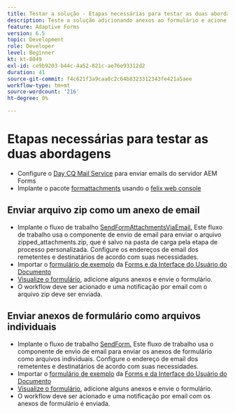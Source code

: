 ```yaml
---
title: Testar a solução - Etapas necessárias para testar as duas abordagens
description: Teste a solução adicionando anexos ao formulário e acione o fluxo de trabalho para enviar o email.
feature: Adaptive Forms
version: 6.5
topic: Development
role: Developer
level: Beginner
kt: kt-8049
exl-id: ce9b9203-b44c-4a52-821c-ae76e93312d2
duration: 41
source-git-commit: f4c621f3a9caa8c2c64b8323312343fe421a5aee
workflow-type: tm+mt
source-wordcount: '216'
ht-degree: 0%

---
```


# Etapas necessárias para testar as duas abordagens

* Configure o [Day CQ Mail Service](https://experienceleague.adobe.com/docs/experience-manager-65/administering/operations/notification.html?lang=en#configuring-the-mail-service) para enviar emails do servidor AEM Forms
* Implante o pacote [formattachments](assets/formattachments.formattachments.core-1.0-SNAPSHOT.jar) usando o [felix web console](http://localhost:4502/system/console/bundles)

## Enviar arquivo zip como um anexo de email



* Implante o fluxo de trabalho [SendFormAttachmentsViaEmail.](assets/zipped-form-attachments-model.zip) Este fluxo de trabalho usa o componente de envio de email para enviar o arquivo zipped_attachments.zip, que é salvo na pasta de carga pela etapa de processo personalizada. Configure os endereços de email dos remetentes e destinatários de acordo com suas necessidades.
* Importar o [formulário de exemplo](assets/zip-form-attachments-form.zip) da [Forms e da Interface do Usuário do Documento](http://localhost:4502/aem/forms.html/content/dam/formsanddocuments)
* [Visualize o formulário](http://localhost:4502/content/dam/formsanddocuments/zippformattachments/jcr:content?wcmmode=disabled), adicione alguns anexos e envie o formulário.
* O workflow deve ser acionado e uma notificação por email com o arquivo zip deve ser enviada.

## Enviar anexos de formulário como arquivos individuais

* Implante o fluxo de trabalho [SendForm.](assets/send-form-attachments-model.zip) Este fluxo de trabalho usa o componente de envio de email para enviar os anexos de formulário como arquivos individuais. Configure o endereço de email dos remetentes e destinatários de acordo com suas necessidades.
* Importar o [formulário de exemplo](assets/send-list-attachments-form.zip) da [Forms e da Interface do Usuário do Documento](http://localhost:4502/aem/forms.html/content/dam/formsanddocuments)
* [Visualize o formulário](http://localhost:4502/content/dam/formsanddocuments/sendlistofattachments/jcr:content?wcmmode=disabled), adicione alguns anexos e envie o formulário.
* O workflow deve ser acionado e uma notificação por email com os anexos de formulário é enviada.
